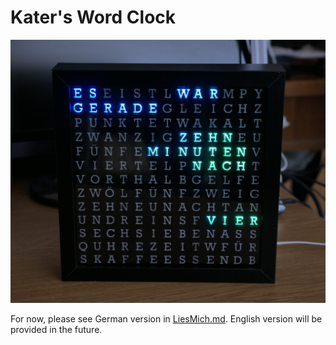 # Kater's Word Clock

![04:12 PM](Pix/Clock.jpg)

For now, please see German version in [LiesMich.md](LiesMich.md). English version will be provided in the future.